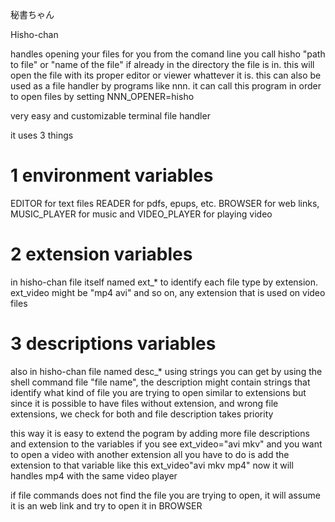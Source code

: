 秘書ちゃん

Hisho-chan

handles opening your files for you from the comand line
you call hisho "path to file" or "name of the file" if already in the directory the file is in.
this will open the file with its proper editor or viewer whattever it is.
this can also be used as a file handler by programs like nnn. it can call this program in order to open files by setting NNN_OPENER=hisho

very easy and customizable terminal file handler

it uses 3 things

# 1 environment variables
EDITOR for text files READER for pdfs, epups, etc. BROWSER for web links, MUSIC_PLAYER for music and VIDEO_PLAYER for playing video
# 2 extension variables
in hisho-chan file itself named ext_* to identify each file type by extension. ext_video might be "mp4 avi" and so on, any extension that is used on video files
# 3 descriptions variables
also in hisho-chan file named desc_* using strings you can get by using the shell command file "file name", the description might contain strings that identify what kind of file you are trying to open similar to extensions
but since it is possible to have files without extension, and wrong file extensions, we check for both and file description takes priority

this way it is easy to extend the pogram by adding more file descriptions and extension to the variables
if you see ext_video="avi mkv" and you want to open a video with another extension all you have to do is add the extension to that variable like this
ext_video"avi mkv mp4" now it will handles mp4 with the same video player

if file commands does not find the file you are trying to open, it will assume it is an web link and try to open it in BROWSER
